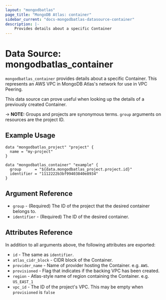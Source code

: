 ```yaml
---
layout: "mongodbatlas"
page_title: "MongoDB Atlas: container"
sidebar_current: "docs-mongodbatlas-datasource-container"
description: |-
    Provides details about a specific Container
---
```


# Data Source: mongodbatlas_container

`mongodbatlas_container` provides details about a specific Container. This represents an AWS VPC in MongoDB Atlas's network for use in VPC Peering.

This data source can prove useful when looking up the details of a previously created Container.

-> **NOTE:** Groups and projects are synonymous terms. `group` arguments on resources are the project ID.

## Example Usage

```hcl
data "mongodbatlas_project" "project" {
  name = "my-project"
}

data "mongodbatlas_container" "example" {
  group      = "${data.mongodbatlas_project.project.id}"
  identifier = "1112222b3bf99403840e8934"
}
```

## Argument Reference

* `group` - (Required) The ID of the project that the desired container belongs to.
* `identifier` - (Required) The ID of the desired container.

## Attributes Reference

In addition to all arguments above, the following attributes are exported:

* `id` - The same as `identifier`.
* `atlas_cidr_block` - CIDR block of the Container.
* `provider_name` - Name of provider hosting the Container. e.g. `AWS`.
* `provisioned` - Flag that indicates if the backing VPC has been created.
* `region` - Atlas-style name of region containing the Container. e.g. `US_EAST_1`
* `vpc_id` - The ID of the project's VPC. This may be empty when `provisioned` is `false`
